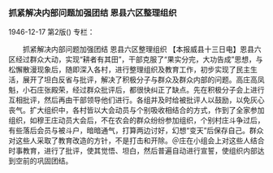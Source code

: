 ### 抓紧解决内部问题加强团结  恩县六区整理组织

1946-12-17
第2版()
专栏：

　　抓紧解决内部问题加强团结
    恩县六区整理组织
    【本报威县十三日电】恩县六区经过群众大动，实现“耕者有其田”，干部克服了“果实分完，大功告成”思想，与松懈散漫现象后，随即深入各村，进行整理组织及教育工作，初步实现了民主生活，展开了坦白反省与批评，解决了积极分子与群众及群众内部的问题。高庄高凤魁，小石庄张殿荣，经过群众批评后，都很快纠正了缺点。先在积极分子会上进行互相批评，然后再由干部领导他们进行。各组并及时给被批评人以鼓励，以免灰心丧气。扩大组织中，各村皆以大会动员与个别吸收相结合的方式，作到了全家参加组织，如穆王庄动员大会后，不在农会的群众纷纷参加组织，个别村庄斗争过后，有些落后会员与被斗户，暗暗通气，打算两边讨好，幻想“变天”后保存自己。群众对这些人采取了教育改造的方针，不是打击和开除。＠庄在小组会上对这些人结合时事教育，进行了批评，使其觉悟、坦白，然后普遍自动进行宣誓，使组织内部达到空前的巩固团结。
